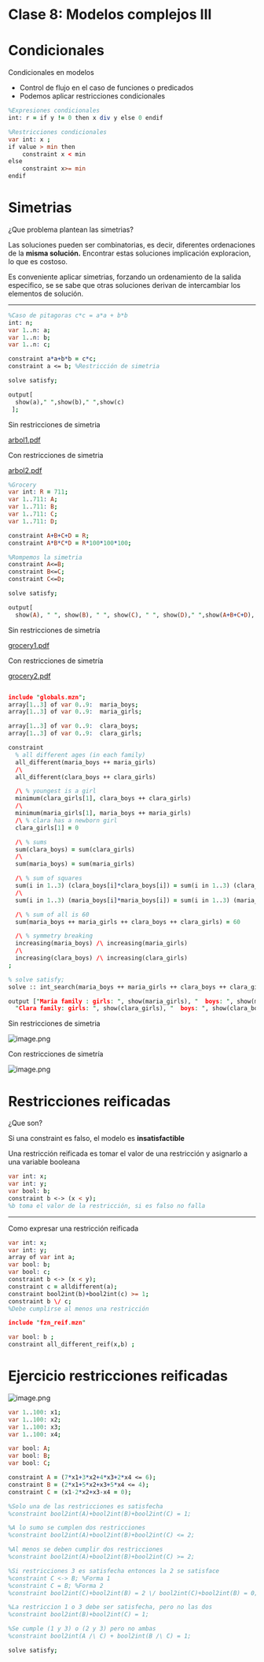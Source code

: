 # Clase 8: Modelos complejos III

# Condicionales

Condicionales en modelos

- Control de flujo en el caso de funciones o predicados
- Podemos aplicar restricciones condicionales

```prolog
%Expresiones condicionales
int: r = if y != 0 then x div y else 0 endif

%Restricciones condicionales
var int: x ;
if value > min then 
	constraint x < min
else
	constraint x>= min
endif
```

# Simetrias

¿Que problema plantean las simetrias?

Las soluciones pueden ser combinatorias, es decir, diferentes ordenaciones de la **misma solución.** Encontrar estas soluciones implicación exploracion, lo que es costoso.

Es conveniente aplicar simetrias, forzando un ordenamiento de la salida especifico, se se sabe que otras soluciones derivan de intercambiar los elementos de solución.

---

```prolog
%Caso de pitagoras c*c = a*a + b*b
int: n;
var 1..n: a;
var 1..n: b;
var 1..n: c;

constraint a*a+b*b = c*c;
constraint a <= b; %Restricción de simetria

solve satisfy;

output[
  show(a)," ",show(b)," ",show(c)
 ];
```

Sin restricciones de simetria

[arbol1.pdf](arbol1.pdf)

Con restricciones de simetria

[arbol2.pdf](arbol2.pdf)

```prolog
%Grocery
var int: R = 711;
var 1..711: A;
var 1..711: B;
var 1..711: C;
var 1..711: D;

constraint A+B+C+D = R;
constraint A*B*C*D = R*100*100*100;

%Rompemos la simetria
constraint A<=B;
constraint B<=C;
constraint C<=D;

solve satisfy;

output[
  show(A), " ", show(B), " ", show(C), " ", show(D)," ",show(A+B+C+D), " ",show(A*B*C*D),];
```

Sin restricciones de simetría

[grocery1.pdf](grocery1.pdf)

Con restricciones de simetría

[grocery2.pdf](grocery2.pdf)

```prolog

include "globals.mzn"; 
array[1..3] of var 0..9:  maria_boys;
array[1..3] of var 0..9:  maria_girls;

array[1..3] of var 0..9:  clara_boys;
array[1..3] of var 0..9:  clara_girls;

constraint
  % all different ages (in each family)
  all_different(maria_boys ++ maria_girls) 
  /\
  all_different(clara_boys ++ clara_girls) 

  /\ % youngest is a girl
  minimum(clara_girls[1], clara_boys ++ clara_girls)
  /\
  minimum(maria_girls[1], maria_boys ++ maria_girls)
  /\ % clara has a newborn girl
  clara_girls[1] = 0

  /\ % sums
  sum(clara_boys) = sum(clara_girls)
  /\
  sum(maria_boys) = sum(maria_girls)

  /\ % sum of squares
  sum(i in 1..3) (clara_boys[i]*clara_boys[i]) = sum(i in 1..3) (clara_girls[i]*clara_girls[i])
  /\
  sum(i in 1..3) (maria_boys[i]*maria_boys[i]) = sum(i in 1..3) (maria_girls[i]*maria_girls[i])

  /\ % sum of all is 60
  sum(maria_boys ++ maria_girls ++ clara_boys ++ clara_girls) = 60

  /\ % symmetry breaking
  increasing(maria_boys) /\ increasing(maria_girls)
  /\
  increasing(clara_boys) /\ increasing(clara_girls)
;

% solve satisfy;
solve :: int_search(maria_boys ++ maria_girls ++ clara_boys ++ clara_girls, first_fail, indomain_min, complete) satisfy;

output ["Maria family : girls: ", show(maria_girls), "  boys: ", show(maria_boys), "\n",
  "Clara family: girls: ", show(clara_girls), "  boys: ", show(clara_boys), "\n"];
```

Sin restricciones de simetria

![image.png](Academico/Universidad/2025-1/Programacio╠Бn%20por%20restricciones%201987fd794c2880bb9305ed2af33905ce/Clase%208%20Modelos%20complejos%20III%201c87fd794c288037a995d32fd80e88e8/image.png)

Con restricciones de simetría

![image.png](Academico/Universidad/2025-1/Programacio╠Бn%20por%20restricciones%201987fd794c2880bb9305ed2af33905ce/Clase%208%20Modelos%20complejos%20III%201c87fd794c288037a995d32fd80e88e8/image%201.png)

# Restricciones reificadas

¿Que son?

Si una constraint es falso, el modelo es **insatisfactible**

Una restricción reificada es tomar el valor de una restricción y asignarlo a una variable booleana

```prolog
var int: x;
var int: y;
var bool: b;
constraint b <-> (x < y);
%b toma el valor de la restricción, si es falso no falla
```

---

Como expresar una restricción reificada

```prolog
var int: x;
var int: y;
array of var int a;
var bool: b;
var bool: c;
constraint b <-> (x < y);
constraint c = alldifferent(a);
constraint bool2int(b)+bool2int(c) >= 1;
constraint b \/ c;
%Debe cumplirse al menos una restricción

```

```prolog
include "fzn_reif.mzn"

var bool: b ;
constraint all_different_reif(x,b) ;
```

# Ejercicio restricciones reificadas

![image.png](Academico/Universidad/2025-1/Programacio╠Бn%20por%20restricciones%201987fd794c2880bb9305ed2af33905ce/Clase%208%20Modelos%20complejos%20III%201c87fd794c288037a995d32fd80e88e8/image%202.png)

```prolog
var 1..100: x1;
var 1..100: x2;
var 1..100: x3;
var 1..100: x4;

var bool: A;
var bool: B;
var bool: C;

constraint A = (7*x1+3*x2+4*x3+2*x4 <= 6);
constraint B = (2*x1+5*x2+x3+5*x4 <= 4);
constraint C = (x1-2*x2+x3-x4 = 0);

%Solo una de las restricciones es satisfecha
%constraint bool2int(A)+bool2int(B)+bool2int(C) = 1;

%A lo sumo se cumplen dos restricciones
%constraint bool2int(A)+bool2int(B)+bool2int(C) <= 2;

%Al menos se deben cumplir dos restricciones
%constraint bool2int(A)+bool2int(B)+bool2int(C) >= 2;

%Si restricciones 3 es satisfecha entonces la 2 se satisface
%constraint C <-> B; %Forma 1
%constraint C = B; %Forma 2
%constraint bool2int(C)+bool2int(B) = 2 \/ bool2int(C)+bool2int(B) = 0; %Forma 3

%La restriccion 1 o 3 debe ser satisfecha, pero no las dos
%constraint bool2int(B)+bool2int(C) = 1;

%Se cumple (1 y 3) o (2 y 3) pero no ambas
%constraint bool2int(A /\ C) + bool2int(B /\ C) = 1;

solve satisfy;

```